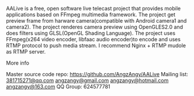 AALive is a free, open software live telecast project that provides mobile applications based on FFmpeg multimedia framework.
The project get preview frame from harware camera(compatible with Android camera1 and camera2).
The project renderes camera preview using OpenGLES2.0 and does filters using GLSL(OpenGL Shading Language).
The project uses FFmpeg(x264 video encoder, libfaac audio encoder)to encode and uses RTMP protocol to push media stream.
I recommend Nginx + RTMP mudole as RTMP server.

More info

Master source code repo: https://github.com/AngzAngy/AALive
Mailing list: 381715271@qq.com angzangy@gmail.com  angzangy@hotmail.com angzangy@163.com
QQ Group: 624577781
